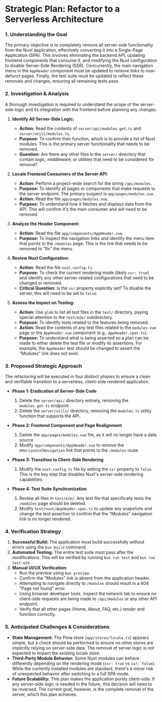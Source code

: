 # Strategic Plan: Refactor to a Serverless Architecture

### 1. Understanding the Goal

The primary objective is to completely remove all server-side functionality from the Nuxt application, effectively converting it into a Single-Page Application (SPA). This involves eliminating the backend API, updating frontend components that consume it, and modifying the Nuxt configuration to disable Server-Side Rendering (SSR). Concurrently, the main navigation menu in the `AppHeader` component must be updated to remove links to now-defunct pages. Finally, the test suite must be updated to reflect these removals and changes, ensuring all remaining tests pass.

### 2. Investigation & Analysis

A thorough investigation is required to understand the scope of the server-side logic and its integration with the frontend before planning any changes.

1.  **Identify All Server-Side Logic:**
    *   **Action:** Read the contents of `server/api/modules.get.ts` and `server/utils/modules.ts`.
    *   **Purpose:** To confirm their function, which is to provide a list of Nuxt modules. This is the primary server functionality that needs to be removed.
    *   **Question:** Are there any other files in the `server/` directory that contain logic, middleware, or utilities that need to be considered for removal?

2.  **Locate Frontend Consumers of the Server API:**
    *   **Action:** Perform a project-wide search for the string `/api/modules`.
    *   **Purpose:** To identify all pages or components that make requests to the server endpoint. The primary suspect is `app/pages/modules.vue`.
    *   **Action:** Read the file `app/pages/modules.vue`.
    *   **Purpose:** To understand how it fetches and displays data from the API. This will confirm it's the main consumer and will need to be removed.

3.  **Analyze the Header Component:**
    *   **Action:** Read the file `app/components/AppHeader.vue`.
    *   **Purpose:** To inspect the navigation links and identify the menu item that points to the `/modules` page. This is the link that needs to be removed to "fix" the menu.

4.  **Review Nuxt Configuration:**
    *   **Action:** Read the file `nuxt.config.ts`.
    *   **Purpose:** To check the current rendering mode (likely `ssr: true`) and identify any other server-related configurations that need to be changed or removed.
    *   **Critical Question:** Is the `ssr` property explicitly set? To disable the server, this will need to be set to `false`.

5.  **Assess the Impact on Testing:**
    *   **Action:** Use `glob` to list all test files in the `test/` directory, paying special attention to the `test/e2e/` subdirectory.
    *   **Purpose:** To identify tests related to the features being removed.
    *   **Action:** Read the contents of any test files related to the `modules.vue` page or the `AppHeader.vue` component (e.g., `AppHeader.spec.ts`).
    *   **Purpose:** To understand what is being asserted so a plan can be made to either delete the test file or modify its assertions. For example, the `AppHeader` test should be changed to assert the "Modules" link *does not* exist.

### 3. Proposed Strategic Approach

The refactoring will be executed in four distinct phases to ensure a clean and verifiable transition to a serverless, client-side rendered application.

*   **Phase 1: Eradication of Server-Side Code**
    1.  Delete the `server/api/` directory entirely, removing the `modules.get.ts` endpoint.
    2.  Delete the `server/utils/` directory, removing the `modules.ts` utility function that supports the API.

*   **Phase 2: Frontend Component and Page Realignment**
    1.  Delete the `app/pages/modules.vue` file, as it will no longer have a data source.
    2.  Modify `app/components/AppHeader.vue` to remove the `UHorizontalNavigation` link that points to the `/modules` route.

*   **Phase 3: Transition to Client-Side Rendering**
    1.  Modify the `nuxt.config.ts` file by setting the `ssr` property to `false`. This is the key step that disables Nuxt's server-side rendering capabilities.

*   **Phase 4: Test Suite Synchronization**
    1.  Review all files in `test/e2e/`. Any test file that specifically tests the `/modules` page should be deleted.
    2.  Modify `test/nuxt/AppHeader.spec.ts` to update any snapshots and change the test assertion to confirm that the "Modules" navigation link is no longer rendered.

### 4. Verification Strategy

1.  **Successful Build:** The application must build successfully without errors using the `bun build` command.
2.  **Automated Testing:** The entire test suite must pass after the modifications. This will be verified by running `bun run test` and `bun run test:e2e`.
3.  **Manual UI/UX Verification:**
    *   Run the preview using `bun preview`.
    *   Confirm the "Modules" link is absent from the application header.
    *   Attempting to navigate directly to `/modules` should result in a 404 "Page not found" error.
    *   Using browser developer tools, inspect the network tab to ensure no client-side requests are being made to `/api/modules` or any other API endpoint.
    *   Verify that all other pages (Home, About, FAQ, etc.) render and function correctly.

### 5. Anticipated Challenges & Considerations

*   **State Management:** The Pinia store (`app/stores/locale.ts`) appears simple, but a check should be performed to ensure no other stores are implicitly relying on server-side data. The removal of server logic is not expected to impact the existing locale store.
*   **Third-Party Module Behavior:** Some Nuxt modules can behave differently depending on the rendering mode (`ssr: true` vs `ssr: false`). While the currently installed modules are standard, there's a minor risk of unexpected behavior after switching to a full SPA mode.
*   **Future Scalability:** This plan makes the application purely client-side. If any server-side logic is needed in the future, this decision will need to be reversed. The current goal, however, is the complete removal of the server, which this plan achieves.
